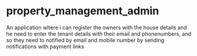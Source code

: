 # property_management_admin
An application where i can register the owners with the house details and he need to enter the tenant details with their email and phonenumbers, and so they need to notified by email and mobile number by sending notifications with payment links
